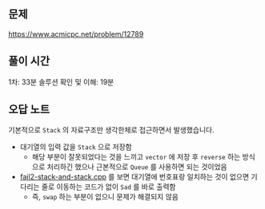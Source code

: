 ## 문제

https://www.acmicpc.net/problem/12789

## 풀이 시간

1차: 33분
솔루션 확인 및 이해: 19분

## 오답 노트

기본적으로 `Stack` 의 자료구조만 생각한체로 접근하면서 발생했습니다.

- 대기열의 입력 값을 `Stack` 으로 저장함
  - 해당 부분이 잘못되었다는 것을 느끼고 `vector` 에 저장 후 `reverse` 하는 방식으로 처리하긴 했으나 근본적으로 `Queue` 를 사용하면 되는 것이었음
- [fail2-stack-and-stack.cpp](./fail2-stack-and-stack.cpp) 를 보면 대기열에 번호표랑 일치하는 것이 없으면 기다리는 줄로 이동하는 코드가 없이 `Sad` 를 바로 출력함
  - 즉, `swap` 하는 부분이 없으니 문제가 해결되지 않음
